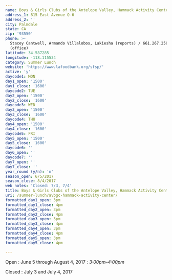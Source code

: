 ```yaml
---
name: Boys & Girls Clubs of the Antelope Valley, Hammack Activity Center
address_1: 815 East Avenue Q-6
address_2: ''
city: Palmdale
state: CA
zip: '93550'
phone: >-
  Stacey Cantwell, Armando Villalobos, Lakiesha (reports) / 661.267.2582
  (office)
latitude: 34.587285
longitude: -118.115534
category: Summer Lunch
website: 'https://www.lafoodbank.org/sfsp/'
active: 'y'
daycode1: MON
day1_open: '1500'
day1_close: '1600'
daycode2: TUE
day2_open: '1500'
day2_close: '1600'
daycode3: WED
day3_open: '1500'
day3_close: '1600'
daycode4: THU
day4_open: '1500'
day4_close: '1600'
daycode5: FRI
day5_open: '1500'
day5_close: '1600'
daycode6: ''
day6_open: ''
daycode7: ''
day7_open: ''
day7_close: ''
year_round (y/n): 'n'
season_open: 6/5/2017
season_close: 8/4/2017
web notes: 'Closed: 7/3, 7/4'
title: Boys & Girls Clubs of the Antelope Valley, Hammack Activity Center, Food Oasis Los Angeles
uri: /summer-lunch/avbgc-hammack-activity-center/
formatted_day1_open: 3pm
formatted_day1_close: 4pm
formatted_day2_open: 3pm
formatted_day2_close: 4pm
formatted_day3_open: 3pm
formatted_day3_close: 4pm
formatted_day4_open: 3pm
formatted_day4_close: 4pm
formatted_day5_open: 3pm
formatted_day5_close: 4pm

---
```


Open
: June 5 through August 4, 2017
: _3:00pm–4:00pm_

Closed
: July 3 and July 4, 2017

